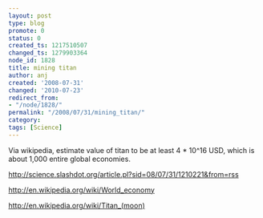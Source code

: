 ```yaml
---
layout: post
type: blog
promote: 0
status: 0
created_ts: 1217510507
changed_ts: 1279903364
node_id: 1828
title: mining titan
author: anj
created: '2008-07-31'
changed: '2010-07-23'
redirect_from:
- "/node/1828/"
permalink: "/2008/07/31/mining_titan/"
category: 
tags: [Science]
---
```

Via wikipedia, estimate value of titan to be at least 4 * 10^16 USD, which is about 1,000 entire global  economies.

http://science.slashdot.org/article.pl?sid=08/07/31/1210221&from=rss

http://en.wikipedia.org/wiki/World_economy 

http://en.wikipedia.org/wiki/Titan_(moon)



